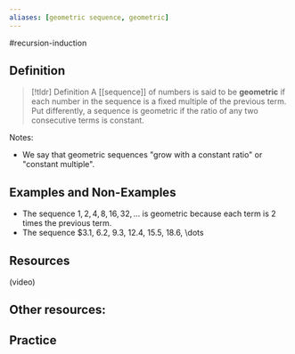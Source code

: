 ```yaml
---
aliases: [geometric sequence, geometric]
--- 
```


#recursion-induction 

## Definition 

> [!tldr] Definition
> A [[sequence]] of numbers is said to be **geometric** if each number in the sequence is a fixed multiple of the previous term. Put differently, a sequence is geometric if the ratio of any two consecutive terms is constant. 

Notes: 
- We say that geometric sequences "grow with a constant ratio" or "constant multiple". 

## Examples and Non-Examples

- The sequence $1, 2, 4, 8, 16, 32, \dots$ is geometric because each term is $2$ times the previous term. 
- The sequence $3.1, 6.2, 9.3, 12.4, 15.5, 18.6, \dots

## Resources 

(video)

Other resources: 
- 

## Practice 
